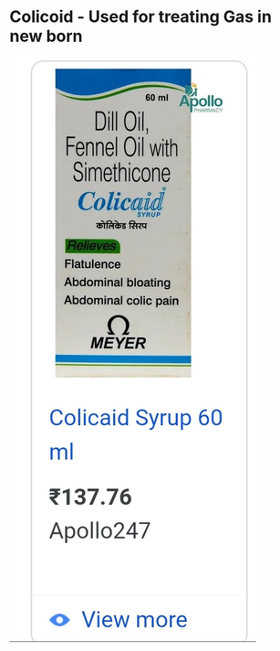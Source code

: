 # Colicoid - Used for treating Gas in new born

![](../files/630e5806-671d-4559-994a-11dd03a246d5.jpg)